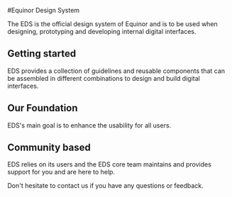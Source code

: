 #Equinor Design System

The EDS is the official design system of Equinor and is to be used when designing, prototyping and developing internal digital interfaces.

## Getting started

EDS provides a collection of guidelines and reusable components that can be assembled in different combinations to design and build digital interfaces. 



## Our Foundation

EDS's main goal is to enhance the usability for all users.

## Community based

EDS relies on its users and the EDS core team maintains and provides support for you and are here to help. 

Don't hesitate to contact us if you have any questions or feedback. 

